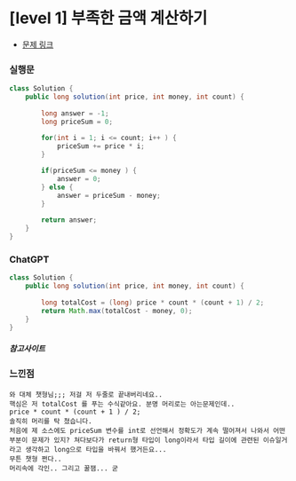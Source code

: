 # [level 1] 부족한 금액 계산하기

* [문제 링크](https://school.programmers.co.kr/learn/courses/30/lessons/82612?language=java)


### 실행문
```java
class Solution {
    public long solution(int price, int money, int count) {
        
        long answer = -1;
        long priceSum = 0; 
        
        for(int i = 1; i <= count; i++ ) {
            priceSum += price * i;
        }

        if(priceSum <= money ) {
            answer = 0; 
        } else {
            answer = priceSum - money;
        }
            
        return answer;
    }
}
```

### ChatGPT
```java
class Solution {
    public long solution(int price, int money, int count) {
        
        long totalCost = (long) price * count * (count + 1) / 2;
        return Math.max(totalCost - money, 0);
    }
}
```

##### 참고사이트

### 느낀점
```
와 대체 챗형님;;; 저걸 저 두줄로 끝내버리네요..
핵심은 저 totalCost 를 푸는 수식같아요. 분명 머리로는 아는문제인데..
price * count * (count + 1 ) / 2; 
솔직히 머리를 탁 쳤습니다.
처음에 제 소스에도 priceSum 변수를 int로 선언해서 정확도가 계속 떨어져서 나와서 어떤 부분이 문제가 있지? 쳐다보다가 return형 타입이 long이라서 타입 길이에 관련된 이슈일거라고 생각하고 long으로 타입을 바꿔서 했거든요...
무튼 챗형 쩐다..
머리속에 각인.. 그리고 꿀잼... 굳
``` 
